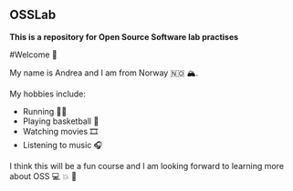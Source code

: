 ## OSSLab
**This is a repository for Open Source Software lab practises**

#Welcome :cowboy_hat_face:

My name is Andrea and I am from Norway :norway: :mountain_snow:. 

My hobbies include:
* Running :running_woman:
* Playing basketball :basketball:
* Watching movies :film_strip:
* Listening to music :headphones:

I think this will be a fun course and I am looking forward to learning more about OSS :computer: :boom: :dizzy:





